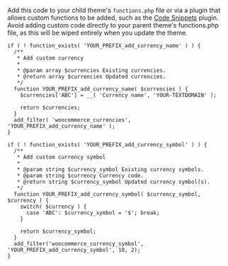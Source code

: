<meta content="2025-01-20 11:48:22" name="post_date_gmt">
<meta content="Add currencies and symbols" name="post_title">
<meta content="0" name="menu_order">
<!-- wp:paragraph -->
<p>Add this code to your child theme's <code>functions.php</code> file or via a plugin that allows custom functions to be added, such as the <a href="https://wordpress.org/plugins/code-snippets/">Code Snippets</a> plugin. Avoid adding custom code directly to your parent theme's functions.php file, as this will be wiped entirely when you update the theme.</p>
<!-- /wp:paragraph -->

<!-- wp:code -->
<pre class="wp-block-code"><code>if ( ! function_exists( 'YOUR_PREFIX_add_currency_name' ) ) {<br>  /**<br>   * Add custom currency<br>   * <br>   * @param array $currencies Existing currencies.<br>   * @return array $currencies Updated currencies.<br>   */<br>  function YOUR_PREFIX_add_currency_name( $currencies ) {<br>    $currencies&#91;'ABC'] = __( 'Currency name', 'YOUR-TEXTDOMAIN' );<br><br>    return $currencies;<br>  }<br>  add_filter( 'woocommerce_currencies', 'YOUR_PREFIX_add_currency_name' );<br>}<br><br>if ( ! function_exists( 'YOUR_PREFIX_add_currency_symbol' ) ) {<br>  /**<br>   * Add custom currency symbol<br>   * <br>   * @param string $currency_symbol Existing currency symbols.<br>   * @param string $currency Currency code.<br>   * @return string $currency_symbol Updated currency symbol(s).<br>   */<br>  function YOUR_PREFIX_add_currency_symbol( $currency_symbol, $currency ) {<br>    switch( $currency ) {<br>      case 'ABC': $currency_symbol = '$'; break;<br>    }<br><br>    return $currency_symbol;<br>  }<br>  add_filter('woocommerce_currency_symbol', 'YOUR_PREFIX_add_currency_symbol', 10, 2);<br>}<br></code></pre>
<!-- /wp:code -->